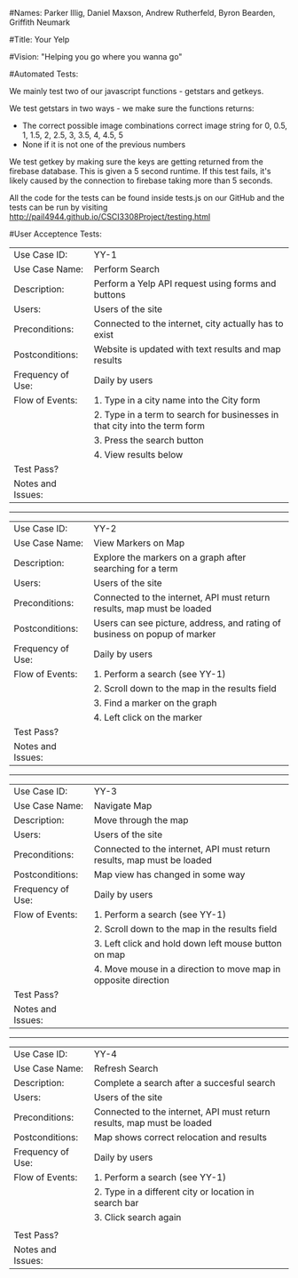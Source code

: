 #Names: Parker Illig, Daniel Maxson, Andrew Rutherfeld, Byron Bearden, Griffith Neumark

#Title: Your Yelp

#Vision: "Helping you go where you wanna go"

#Automated Tests: 

We mainly test two of our javascript functions - getstars and getkeys.

We test getstars in two ways - we make sure the functions returns:
* The correct possible image combinations correct image string for 0, 0.5, 1, 1.5, 2, 2.5, 3, 3.5, 4, 4.5, 5
* None if it is not one of the previous numbers

We test getkey by making sure the keys are getting returned from the firebase database. This is given a 5 second runtime. If this test fails, it's likely caused by the connection to firebase taking more than 5 seconds. 

All the code for the tests can be found inside tests.js on our GitHub and the tests can be run by visiting http://pail4944.github.io/CSCI3308Project/testing.html


#User Acceptence Tests:

|                   |   |
|-------------------|---|
| Use Case ID:      | YY-1 |
| Use Case Name:    | Perform Search |
| Description:      | Perform a Yelp API request using forms and buttons |
| Users:            | Users of the site |
| Preconditions:    | Connected to the internet, city actually has to exist |
| Postconditions:   | Website is updated with text results and map results |
| Frequency of Use: | Daily by users |
| Flow of Events:   |   1. Type in a city name into the City form |
|                   |   2. Type in a term to search for businesses in that city into the term form |
|                   |   3. Press the search button |
|                   |   4. View results below |
| Test Pass?        |   |
| Notes and Issues: |   |

----------------------------------------------------------

|                   |   |
|-------------------|---|
| Use Case ID:      | YY-2 |
| Use Case Name:    | View Markers on Map |
| Description:      | Explore the markers on a graph after searching for a term |
| Users:            | Users of the site |
| Preconditions:    | Connected to the internet, API must return results, map must be loaded |
| Postconditions:   | Users can see picture, address, and rating of business on popup of marker|
| Frequency of Use: | Daily by users |
| Flow of Events:   |   1. Perform a search (see YY-1) |
|                   |   2. Scroll down to the map in the results field |
|                   |   3. Find a marker on the graph |
|                   |   4. Left click on the marker |
| Test Pass?        |   |
| Notes and Issues: |   |

----------------------------------------------------------

|                   |   |
|-------------------|---|
| Use Case ID:      | YY-3 |
| Use Case Name:    | Navigate Map  |
| Description:      | Move through the map |
| Users:            | Users of the site |
| Preconditions:    | Connected to the internet, API must return results, map must be loaded |
| Postconditions:   | Map view has changed in some way |
| Frequency of Use: | Daily by users |
| Flow of Events:   |   1. Perform a search (see YY-1) |
|                   |   2. Scroll down to the map in the results field |
|                   |   3. Left click and hold down left mouse button on map |
|                   |   4. Move mouse in a direction to move map in opposite direction |
| Test Pass?        |   |
| Notes and Issues: |   |

----------------------------------------------------------

|                   |   |
|-------------------|---|
| Use Case ID:      | YY-4 |
| Use Case Name:    | Refresh Search  |
| Description:      | Complete a search after a succesful search |
| Users:            | Users of the site |
| Preconditions:    | Connected to the internet, API must return results, map must be loaded |
| Postconditions:   | Map shows correct relocation and results |
| Frequency of Use: | Daily by users |
| Flow of Events:   |   1. Perform a search (see YY-1) |
|                   |   2. Type in a different city or location in search bar |
|                   |   3. Click search again |
|                   |   |
| Test Pass?        |   |
| Notes and Issues: |   |

